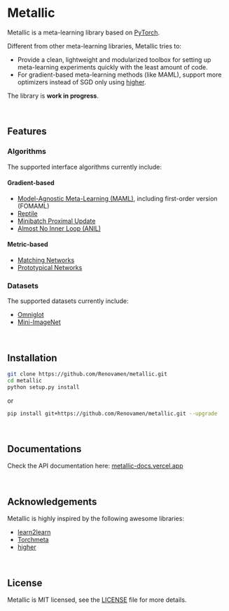 # Metallic

Metallic is a meta-learning library based on [PyTorch](https://github.com/pytorch/pytorch).

Different from other meta-learning libraries, Metallic tries to:

- Provide a clean, lightweight and modularized toolbox for setting up meta-learning experiments quickly with the least amount of code.
- For gradient-based meta-learning methods (like MAML), support more optimizers instead of SGD only using [higher](https://github.com/facebookresearch/higher).

The library is **work in progress**.


&nbsp;

## Features

### Algorithms

The supported interface algorithms currently include:

#### Gradient-based

- [Model-Agnostic Meta-Learning (MAML)](https://arxiv.org/abs/1703.03400), including first-order version (FOMAML)
- [Reptile](https://arxiv.org/abs/1803.02999)
- [Minibatch Proximal Update](https://panzhous.github.io/assets/pdf/2019-NIPS-metaleanring.pdf)
- [Almost No Inner Loop (ANIL)](https://arxiv.org/pdf/1909.09157.pdf)

#### Metric-based

- [Matching Networks](https://arxiv.org/abs/1606.04080)
- [Prototypical Networks](https://arxiv.org/abs/1703.05175)


### Datasets

The supported datasets currently include:

- [Omniglot](https://science.sciencemag.org/content/350/6266/1332)
- [Mini-ImageNet](https://arxiv.org/abs/1606.04080)


&nbsp;

## Installation

```bash
git clone https://github.com/Renovamen/metallic.git
cd metallic
python setup.py install
```

or

```bash
pip install git+https://github.com/Renovamen/metallic.git --upgrade
```


&nbsp;

## Documentations

Check the API documentation here: [metallic-docs.vercel.app](https://metallic-docs.vercel.app)


&nbsp;

## Acknowledgements

Metallic is highly inspired by the following awesome libraries:

- [learn2learn](https://github.com/learnables/learn2learn)
- [Torchmeta](https://github.com/tristandeleu/pytorch-meta)
- [higher](https://github.com/facebookresearch/higher)

&nbsp;

## License

Metallic is MIT licensed, see the [LICENSE](LICENSE) file for more details.
